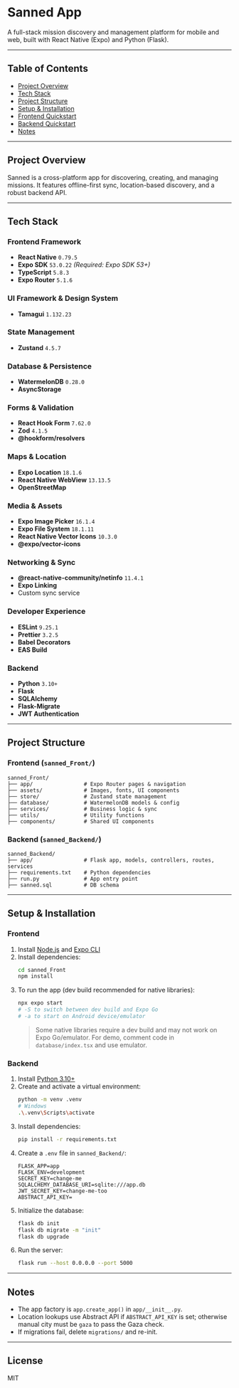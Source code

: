 # Sanned App

A full-stack mission discovery and management platform for mobile and web, built with React Native (Expo) and Python (Flask).

---

## Table of Contents
- [Project Overview](#project-overview)
- [Tech Stack](#tech-stack)
- [Project Structure](#project-structure)
- [Setup & Installation](#setup--installation)
- [Frontend Quickstart](#frontend-quickstart)
- [Backend Quickstart](#backend-quickstart)
- [Notes](#notes)

---

## Project Overview
Sanned is a cross-platform app for discovering, creating, and managing missions. It features offline-first sync, location-based discovery, and a robust backend API.

---

## Tech Stack

### **Frontend Framework**
- **React Native** `0.79.5`
- **Expo SDK** `53.0.22` *(Required: Expo SDK 53+)*
- **TypeScript** `5.8.3`
- **Expo Router** `5.1.6`

### **UI Framework & Design System**
- **Tamagui** `1.132.23`

### **State Management**
- **Zustand** `4.5.7`

### **Database & Persistence**
- **WatermelonDB** `0.28.0`
- **AsyncStorage**

### **Forms & Validation**
- **React Hook Form** `7.62.0`
- **Zod** `4.1.5`
- **@hookform/resolvers**

### **Maps & Location**
- **Expo Location** `18.1.6`
- **React Native WebView** `13.13.5`
- **OpenStreetMap**

### **Media & Assets**
- **Expo Image Picker** `16.1.4`
- **Expo File System** `18.1.11`
- **React Native Vector Icons** `10.3.0`
- **@expo/vector-icons**

### **Networking & Sync**
- **@react-native-community/netinfo** `11.4.1`
- **Expo Linking**
- Custom sync service

### **Developer Experience**
- **ESLint** `9.25.1`
- **Prettier** `3.2.5`
- **Babel Decorators**
- **EAS Build**

### **Backend**
- **Python** `3.10+`
- **Flask**
- **SQLAlchemy**
- **Flask-Migrate**
- **JWT Authentication**

---

## Project Structure

### **Frontend** (`sanned_Front/`)
```
sanned_Front/
├── app/                # Expo Router pages & navigation
├── assets/             # Images, fonts, UI components
├── store/              # Zustand state management
├── database/           # WatermelonDB models & config
├── services/           # Business logic & sync
├── utils/              # Utility functions
├── components/         # Shared UI components
```

### **Backend** (`sanned_Backend/`)
```
sanned_Backend/
├── app/                # Flask app, models, controllers, routes, services
├── requirements.txt    # Python dependencies
├── run.py              # App entry point
├── sanned.sql          # DB schema
```

---

## Setup & Installation

### **Frontend**
1. Install [Node.js](https://nodejs.org/) and [Expo CLI](https://docs.expo.dev/get-started/installation/)
2. Install dependencies:
   ```bash
   cd sanned_Front
   npm install
   ```
3. To run the app (dev build recommended for native libraries):
   ```bash
   npx expo start
   # -S to switch between dev build and Expo Go
   # -a to start on Android device/emulator
   ```
   > Some native libraries require a dev build and may not work on Expo Go/emulator. For demo, comment code in `database/index.tsx` and use emulator.

### **Backend**
1. Install [Python 3.10+](https://www.python.org/downloads/)
2. Create and activate a virtual environment:
   ```bash
   python -m venv .venv
   # Windows
   .\.venv\Scripts\activate
   ```
3. Install dependencies:
   ```bash
   pip install -r requirements.txt
   ```
4. Create a `.env` file in `sanned_Backend/`:
   ```env
   FLASK_APP=app
   FLASK_ENV=development
   SECRET_KEY=change-me
   SQLALCHEMY_DATABASE_URI=sqlite:///app.db
   JWT_SECRET_KEY=change-me-too
   ABSTRACT_API_KEY=
   ```
5. Initialize the database:
   ```bash
   flask db init
   flask db migrate -m "init"
   flask db upgrade
   ```
6. Run the server:
   ```bash
   flask run --host 0.0.0.0 --port 5000
   ```

---

## Notes
- The app factory is `app.create_app()` in `app/__init__.py`.
- Location lookups use Abstract API if `ABSTRACT_API_KEY` is set; otherwise manual city must be `gaza` to pass the Gaza check.
- If migrations fail, delete `migrations/` and re-init.

---

## License
MIT
